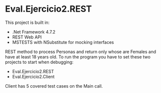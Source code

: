 # Eval.Ejercicio2.REST

This project is built in:
 - .Net Framework 4.7.2
 - REST Web API
 - MSTESTS with NSubstitute for mocking interfaces

REST method to process Personas and return only whose are Females and have at least 18 years old.
To run the program you have to set these two projects to start when debugging:
- Eval.Ejercicio2.REST
- Eval.Ejercicio2.Client

Client has 5 covered test cases on the Main call.

